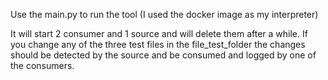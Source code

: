 Use the main.py to run the tool (I used the docker image as my interpreter)

It will start 2 consumer and 1 source and will delete them after a while.
If you change any of the three test files in the file_test_folder the changes should be detected by the source and be
consumed and logged by one of the consumers.